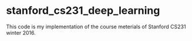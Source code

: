 # stanford_cs231_deep_learning
This code is my implementation of the course meterials of Stanford CS231 winter 2016.
